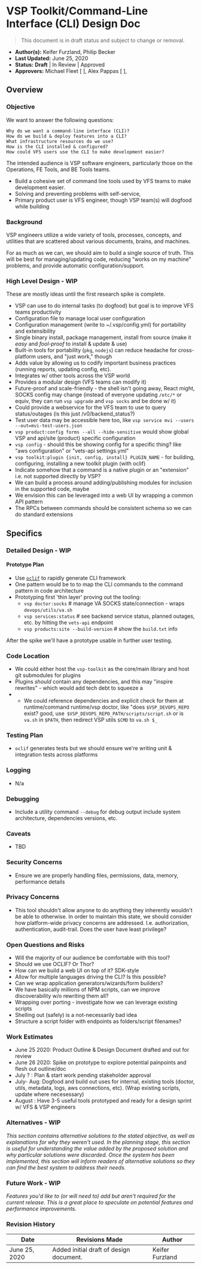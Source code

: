 # VSP Toolkit/Command-Line Interface (CLI) Design Doc

> This document is in draft status and subject to change or removal.

- **Author(s):** Keifer Furzland, Philip Becker
- **Last Updated:** June 25, 2020
- **Status:** **Draft** | In Review | Approved
- **Approvers:** Michael Fleet \[ \], Alex Pappas \[ \],

## Overview
### Objective

We want to answer the following questions:

    Why do we want a command-line interface (CLI)?
    How do we build & deploy features into a CLI?
    What infrastructure resources do we use?
    How is the CLI installed & configured?
    How could VFS users use the CLI to make development easier?

The intended audience is VSP software engineers, particularly those on the Operations, FE Tools, and BE Tools teams.

- Build a cohesive set of command line tools used by VFS teams to make development easier.
- Solving and preventing problems with self-service,
- Primary product user is VFS engineer, though VSP team(s) will dogfood while building


### Background

VSP engineers utilize a wide variety of tools, processes, concepts, and utilities that are scattered about various documents, brains, and machines.

For as much as we can, we should aim to build a single source of truth. This will be best for managing/updating code, reducing "works on my machine" problems, and provide automatic configuration/support.

### High Level Design - WIP

These are mostly ideas until the first research spike is complete.

- VSP can use to do internal tasks (to dogfood) but goal is to improve VFS teams productivity
- Configuration file to manage local user configuration
- Configuration management (write to ~/.vsp/config.yml) for portability and extensibility
- Single binary install, package management, install from source (make it *easy* and *fool-proof* to install & update &
    use)
- Built-in tools for portability (`pkg`, `nodejs`) can reduce headache for cross-platform users, and "just work," though
- Adds value by allowing us to codify important business practices (running reports, updating config, etc).
- Integrates w/ other tools across the VSP world
- Provides a modular design (VFS teams can modify it)
- Future-proof and scale-friendly - the shell isn't going away, React might, SOCKS config may change (instead of
    everyone updating `/etc/*` or equiv, they can run `vsp upgrade` and `vsp socks` and be done w/ it)
- Could provide a webservice for the VFS team to use to query status/outages (is this just /v0/backend_status?)
- Test user data may be accessible here too, like `vsp service mvi --users --out=mvi-test-users.json`
- `vsp product:config forms --all --hide-sensitive` would show global VSP and api/site (product) specific configuration
- `vsp config` - should this be showing config for a specific thing? like "aws configuration" or "vets-api settings.yml"
- `vsp toolkit:plugin {init, config, install} PLUGIN_NAME` - for building, configuring, installing a new toolkit plugin (with oclif)
- Indicate somehow that a command is a native plugin or an "extension" i.e. not supported directly by VSP?
- We can build a process around adding/publishing modules for inclusion in the supported code, maybe
- We envision this can be leveraged into a web UI by wrapping a common API pattern
- The RPCs between commands should be consistent schema so we can do standard extensions


## Specifics

### Detailed Design - WIP

#### Prototype Plan

- Use [`oclif`](https://oclif.io/docs) to rapidly generate CLI framework
- One pattern would be to to map the CLI commands to the command pattern in code architecture
- Prototyping first 'thin layer' proving out the tooling:
  - `vsp doctor:socks`                   # manage VA SOCKS state/connection - wraps `devops/utils/va.sh`
  - `vsp services:status`                # see backend service status, planned outages, etc. by hitting the `vets-api` endpoint
  - `vsp products:site --build-version`  # show the `build.txt` info

After the spike we'll have a prototype usable in further user testing.

### Code Location

- We could either host the `vsp-toolkit` as the core/main library and host git submodules for plugins
- Plugins *should* contain any dependencies, and this may "inspire rewrites" - which would add tech debt to squeeze a
- - We could reference dependencies and explicit check for them at runtime/command runtime/vsp doctor, like "does
    `$VSP_DEVOPS_REPO` exist? good, use` $VSP_DEVOPS_REPO_PATH/scripts/script.sh` or is `va.sh` in `$PATH`, then redirect VSP
    utils `$CMD` to `va.sh $_`

### Testing Plan

- `oclif` generates tests but we should ensure we're writing unit & integration tests across platforms

### Logging

- N/a

### Debugging

- Include a utility command `--debug` for debug output include system architecture, dependencies versions, etc.

### Caveats

- TBD

### Security Concerns

- Ensure we are properly handling files, permissions, data, memory, performance details

### Privacy Concerns

- This tool shouldn't allow anyone to do anything they inherently wouldn't be able to otherwise. In order to maintain
    this state, we should consider how platform-wide privacy concerns are addressed. I.e. authorization, authentication,
    audit-trail. Does the user have least privilege?

### Open Questions and Risks

- Will the majority of our audience be comfortable with this tool?
- Should we use OCLIF? Or Thor?
- How can we build a web UI on top of it? SDK-style
- Allow for multiple languages driving the CLI? Is this possible?
- Can we wrap application generators/wizards/form builders?
- We have basically millions of NPM scripts, can we improve discoverability w/o rewriting them all?
- Wrapping over porting - investigate how we can leverage existing scripts
- Shelling out (safely) is a not-necessarily bad idea
- Structure a script folder with endpoints as folders/script filenames?

### Work Estimates
- June 25 2020: Product Outline & Design Document drafted and out for review
- June 26 2020: Spike on prototype to explore potential painpoints and flesh out outline/doc
- July ? : Plan & start work pending stakeholder approval
- July- Aug: Dogfood and build out uses for internal, existing tools (doctor, utils, metadata, logs, aws connections,
    etc). (Wrap existing scripts, update where necesessary)
- August : Have 3-5 useful tools prototyped and ready for a design sprint w/ VFS & VSP engineers

### Alternatives - WIP
_This section contains alternative solutions to the stated objective, as well as explanations for why they weren't used. In the planning stage, this section is useful for understanding the value added by the proposed solution and why particular solutions were discarded. Once the system has been implemented, this section will inform readers of alternative solutions so they can find the best system to address their needs._

### Future Work - WIP
_Features you'd like to (or will need to) add but aren't required for the current release. This is a great place to speculate on potential features and performance improvements._

### Revision History

Date | Revisions Made | Author
-----|----------------|--------
June 25, 2020 | Added initial draft of design document. | Keifer Furzland
